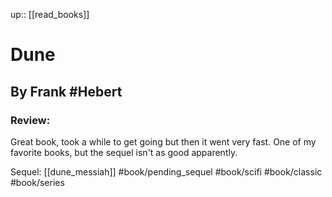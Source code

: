 up:: [[read_books]]

# Dune

## By Frank #Hebert

### Review:

Great book, took a while to get going but then it went very fast. One of my favorite books, but the sequel isn't as good apparently.

Sequel: [[dune_messiah]]
#book/pending_sequel 
#book/scifi #book/classic #book/series

